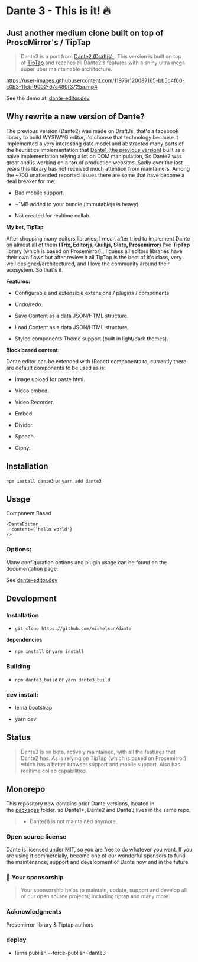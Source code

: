 # Dante 3 - This is it! 🔥

**Just another medium clone built on top of ProseMirror's / TipTap**
--------------------------------------------------------------------

> Dante3 is a port from [Dante2 (Draftjs) ](https://github.com/michelson/Dante/tree/master/packages/dante2). This version is built on top of [TipTap](https://www.tiptap.dev/) and reaches all Dante2's features with a shiny ultra mega super uber maintainable architecture.

https://user-images.githubusercontent.com/11976/120087165-bb5c4f00-c0b3-11eb-9002-97c480f3725a.mp4

See the demo at: [dante-editor.dev](https://dante.vercel.com/)

**Why rewrite a new version of Dante?**
---------------------------------------

The previous version (Dante2) was made on DraftJs, that's a facebook library to build WYSIWYG editor, I'd choose that technology because it implemented a very interesting data model and abstracted many parts of the heuristics implementation that [Dante1 (the previous version)](https://github.com/michelson/Dante/tree/master/packages/dante1-legacy) built as a naive implementation relying a lot on DOM manipulation, So Dante2 was great and is working on a ton of production websites. Sadly over the last years this library has not received much attention from maintainers. Among the ~700 unattended reported issues there are some that have become a deal breaker for me:

-   Bad mobile support.

-   ~1MB added to your bundle (immutablejs is heavy)

-   Not created for realtime collab.

**My bet, TipTap**

After shopping many editors libraries, I mean after tried to implement Dante on almost all of them **(Trix, Editorjs, Quilljs, Slate, Prosemirror)** I've **TipTap** library (which is based on Prosemirror)., I guess all editors libraries have their own flaws but after review it all TipTap is the best of it's class, very well designed/architectured, and I love the community around their ecosystem. So that's it.

**Features:**

-   Configurable and extensible extensions / plugins / components

-   Undo/redo.

-   Save Content as a data JSON/HTML structure.

-   Load Content as a data JSON/HTML structure.

-   Styled components Theme support (built in light/dark themes).

**Block based content**:

Dante editor can be extended with (React) components to, currently there are default components to be used as is:

-   Image upload for paste html.

-   Video embed.

-   Video Recorder.

-   Embed.

-   Divider.

-   Speech.

-   Giphy.

**Installation**
----------------

`npm install dante3` or `yarn add dante3`

**Usage**
---------

Component Based

```
<DanteEditor
  content={'hello world'}
/>
```

### **Options:**

Many configuration options and plugin usage can be found on the documentation page:

See [dante-editor.dev](https://dante.vercel.com/)

**Development**
---------------

### **Installation**

-   `git clone https://github.com/michelson/dante`

**dependencies**

-   `npm install` or `yarn install`

### **Building**

-   `npm dante3_build` or `yarn dante3_build`

### **dev install:**

-   lerna bootstrap

-   yarn dev

**Status**
----------

> Dante3 is on beta, actively maintained, with all the features that Dante2 has. As is relying on TipTap (which is based on Prosemirror) which has a better browser support and mobile support. Also has realtime collab capabilities.

**Monorepo**
------------

This repository now contains prior Dante versions, located in the [packages](https://github.com/michelson/Dante/tree/master/packages) folder. so Dante1*, Dante2 and Dante3 lives in the same repo.

> * Dante(1) is not maintained anymore.

### **Open source license**

Dante is licensed under MIT, so you are free to do whatever you want. If you are using it commercially, become one of our wonderful sponsors to fund the maintenance, support and development of Dante now and in the future.

### **💓 Your sponsorship**

> Your sponsorship helps to maintain, update, support and develop all of our open source projects, including tiptap and many more.

### **Acknowledgments**

Prosemirror library & Tiptap authors


### deploy

+ lerna publish --force-publish=dante3
